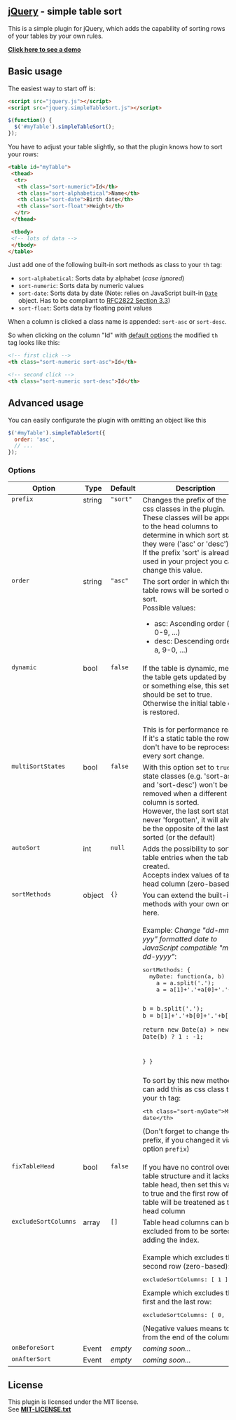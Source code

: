 ## [jQuery](http://jquery.com) - simple table sort


This is a simple plugin for jQuery, which adds the capability of sorting rows of your tables by your own rules.  

[**Click here to see a demo**](http://agixo.de/~daniel/jquery-simpleTableSort/demo/demo.html)

## Basic usage

The easiest way to start off is:

```html
<script src="jquery.js"></script>
<script src="jquery.simpleTableSort.js"></script>
```

```javascript
$(function() {
  $('#myTable').simpleTableSort();
});
```

You have to adjust your table slightly, so that the plugin knows how to sort your rows:

```html
<table id="myTable">
 <thead>
  <tr>
   <th class="sort-numeric">Id</th>
   <th class="sort-alphabetical">Name</th>
   <th class="sort-date">Birth date</th>
   <th class="sort-float">Height</th>
  </tr>
 </thead>

 <tbody>
 <!-- lots of data -->
 </tbody>
</table>
```

Just add one of the following built-in sort methods as class to your `th` tag:

* `sort-alphabetical`: Sorts data by alphabet (*case ignored*)
* `sort-numeric`: Sorts data by numeric values
* `sort-date`: Sorts data by date (Note: relies on JavaScript built-in [`Date`](https://developer.mozilla.org/en-US/docs/JavaScript/Reference/Global_Objects/Date) object. Has to be compliant to [RFC2822 Section 3.3](http://tools.ietf.org/html/rfc2822#page-14))
* `sort-float`: Sorts data by floating point values

When a column is clicked a class name is appended: `sort-asc` or `sort-desc`.

So when clicking on the column "Id" with [default options](#options) the modified `th` tag looks like this:

```html
<!-- first click -->
<th class="sort-numeric sort-asc">Id</th>

<!-- second click -->
<th class="sort-numeric sort-desc">Id</th>
```


## Advanced usage

You can easily configurate the plugin with omitting an object like this
```javascript
$('#myTable').simpleTableSort({
  order: 'asc',
  // ...
});
```
### Options

<table>
 <thead>
  <tr>
   <th>Option</th>
   <th>Type</th>
   <th>Default</th>
   <th>Description</th>
  </tr>
 </thead>
 <tbody>
  <tr>
   <td valign="top"><code>prefix</code></td>
   <td valign="top">string</td>
   <td valign="top"><code>"sort"</code></td>
   <td valign="top">
    Changes the prefix of the used css classes in the plugin.<br>
    These classes will be appended to the head columns to determine in which sort state they were ('asc' or 'desc').<br>
    If the prefix 'sort' is already used in your project you can change this value.
   </td>
  </tr>
  <tr>
   <td valign="top"><code>order</code></td>
   <td valign="top">string</td>
   <td valign="top"><code>"asc"</code></td>
   <td valign="top">The sort order in which the table rows will be sorted on first sort.<br>
       Possible values:
       <ul>
        <li>asc: Ascending order (a-z, 0-9, ...)</li>
        <li>desc: Descending order (z-a, 9-0, ...)</li>
       </ul>
   </td>
  </tr>
  <tr>
   <td valign="top"><code>dynamic</code></td>
   <td valign="top">bool</td>
   <td valign="top"><code>false</code></td>
   <td valign="top">
    If the table is dynamic, meaning the table gets updated by AJAX or something else, this setting should be set to true.<br>
    Otherwise the initial table data is restored.
    <br><br>
    This is for performance reason: If it's a static table the rows don't have to be reprocessed every sort change.
   </td>
  </tr>
    <tr>
     <td valign="top"><code>multiSortStates</code></td>
     <td valign="top">bool</td>
     <td valign="top"><code>false</code></td>
     <td valign="top">
       With this option set to <code>true</code> the state classes (e.g. 'sort-asc' and 'sort-desc') won't be removed when a different column is sorted.<br>
       However, the last sort state is never 'forgotten', it will always be the opposite of the last sorted (or the default)
     </td>
    </tr>
  <tr>
   <td valign="top"><code>autoSort</code></td>
   <td valign="top">int</td>
   <td valign="top"><code>null</code></td>
   <td valign="top">
    Adds the possibility to sort the table entries when the table is created.<br>
    Accepts index values of table head column (zero-based).
   </td>
  </tr>
  <tr>
   <td valign="top"><code>sortMethods</code></td>
   <td valign="top">object</td>
   <td valign="top"><code>{}</code></td>
   <td valign="top">
     You can extend the built-in sort methods with your own ones here.
     <br><br>
     Example: <i>Change "dd-mm-yyy" formatted date to JavaScript compatible "mm-dd-yyyy"</i>:<br>
     <pre>
sortMethods: {
  myDate: function(a, b) {
    a = a.split('.');
    a = a[1]+'.'+a[0]+'.'+a[2];

    b = b.split('.');
    b = b[1]+'.'+b[0]+'.'+b[2];

    return new Date(a) > new Date(b) ? 1 : -1;
  }
}</pre>
    To sort by this new method you can add this as css class to your <code>th</code> tag:
    <pre>&lt;th class="sort-myDate"&gt;My date&lt;/th&gt;</pre>
    (Don't forget to change the prefix, if you changed it via option <code>prefix</code>)
   </td>
  </tr>
  <tr>
   <td valign="top"><code>fixTableHead</code></td>
   <td valign="top">bool</td>
   <td valign="top"><code>false</code></td>
   <td valign="top">
    If you have no control over the table structure and it lacks of a table head, then set this value to true
    and the first row of your table will be treatened as table head column
   </td>
  </tr>
  <tr>
   <td valign="top"><code>excludeSortColumns</code></td>
   <td valign="top">array</td>
   <td valign="top"><code>[]</code></td>
   <td valign="top">
    Table head columns can be excluded from to be sorted by adding the index.
    <br><br>
    Example which excludes the second row (zero-based):
    <pre>excludeSortColumns: [ 1 ]</pre>
    Example which excludes the first and the last row:
    <pre>excludeSortColumns: [ 0, -1 ]</pre>
    (Negative values means to start from the end of the columns)
  </td>
  </tr>
  <tr>
   <td valign="top"><code>onBeforeSort</code></td>
   <td valign="top">Event</td>
   <td valign="top"><i>empty</i></td>
   <td valign="top">
    <i>coming soon...</i>
   </td>
  </tr>
  <tr>
   <td valign="top"><code>onAfterSort</code></td>
   <td valign="top">Event</td>
   <td valign="top"><i>empty</i></td>
   <td valign="top">
    <i>coming soon...</i>
   </td>
  </tr>
 </tbody>
</table>

## License

This plugin is licensed under the MIT license.  
See [**MIT-LICENSE.txt**](https://github.com/dan-lee/jquery-simpleTableSort/blob/master/MIT-LICENSE.txt)
